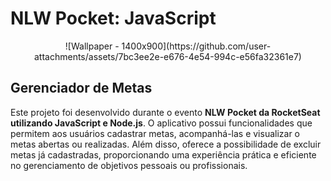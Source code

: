 # NLW Pocket: JavaScript
<div align = "center">
![Wallpaper - 1400x900](https://github.com/user-attachments/assets/7bc3ee2e-e676-4e54-994c-e56fa32361e7)
</div>

## Gerenciador de Metas 
Este projeto foi desenvolvido durante o evento **NLW Pocket da RocketSeat utilizando JavaScript e Node.js**. O aplicativo possui funcionalidades que permitem aos usuários cadastrar metas, acompanhá-las e visualizar o metas abertas ou realizadas. Além disso, oferece a possibilidade de excluir metas já cadastradas, proporcionando uma experiência prática e eficiente no gerenciamento de objetivos pessoais ou profissionais.




  



  
